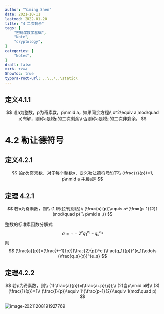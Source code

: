 ```yaml
---
author: "Yiming Shen"
date: 2021-10-11
lastmod: 2022-01-20
title: "4 二次剩余"
tags: [
    "密码学数学基础",
    "Note",
    "cryptology",
]
categories: [
    "Notes",
]
draft: false
math: true
ShowToc: true
typora-root-url: ..\..\..\static\
---
```


## 定义4.1.1

$$
设a为整数，p为奇素数，p\nmid a，如果同余方程\\
x^2\equiv a(mod\quad p)有解，则称a是模p的二次剩余\\
否则称a是模p的二次非剩余。
$$

# 4.2 勒让德符号

## 定义4.2.1

$$
设p为奇素数，对于每个整数a，定义勒让德符号如下\\
(\frac{a}{p})=1, p\nmid a 并且a是
$$

## 定理 4.2.1

$$
若p为奇素数，则\\
(1)(欧拉判别法)\\
(\frac{a}{p})\equiv a^{\frac{p-1}{2}}(mod\quad p)
\\ p\mid a ,()
$$

整数的标准素因数分解式
$$
a=+- 2^e q^{e_1}_1\cdots q^{e_s}_s
$$
则
$$
(\frac{a}{p})=(\frac{+-1}{p})(\frac{2}{p})^e (\frac{q_1}{p})^{e_1}\cdots (\frac{q_s}{p})^{e_s} 
$$

## 定理4.2.2

$$
若p为奇素数，则\\
(1)(\frac{a}{p})=(\frac{a+p}{p});\\
(2)当p\nmid a时\\
(3)(\frac{1}{p})=1\\
(\frac{1}{p})\equiv 1^{\frac{p-1}{2}}\equiv 1(mod\quad p)
$$

![image-20211208191927769](4.5_Rabin公钥密码.assets/image-20211208191927769.png)